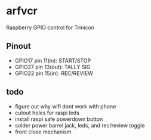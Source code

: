 # arfvcr

Raspberry GPIO control for Trinicon

## Pinout

 - GPIO17 pin 11(in):  START/STOP
 - GPIO27 pin 13(out): TALLY SIG
 - GPIO22 pin 15(in):  REC/REVIEW

## todo

 - figure out why wifi dont work with phone
 - cutout holes for raspi leds
 - install raspi safe powerdown button
 - solder power barrel jack, leds, and rec/review toggle
 - front close mechanism


